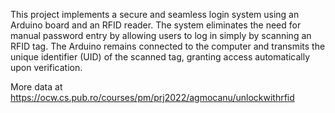 This project implements a secure and seamless login system using an Arduino board and an RFID reader. The system eliminates the need for manual password entry by allowing users to log in simply by scanning an RFID tag. The Arduino remains connected to the computer and transmits the unique identifier (UID) of the scanned tag, granting access automatically upon verification.

More data at https://ocw.cs.pub.ro/courses/pm/prj2022/agmocanu/unlockwithrfid
